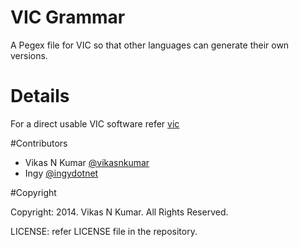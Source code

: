 VIC Grammar
===========

A Pegex file for VIC so that other languages can generate their own versions.

# Details

For a direct usable VIC software refer [vic](https://github.com/vikasnkumar/vic.git)

#Contributors

- Vikas N Kumar [@vikasnkumar](https://github.com/vikasnkumar/)
- Ingy [@ingydotnet](https://github.com/ingydotnet/)

#Copyright

Copyright: 2014. Vikas N Kumar. All Rights Reserved.

LICENSE: refer LICENSE file in the repository.
